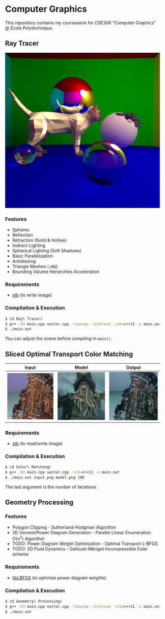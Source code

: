 # Computer Graphics
This repository contains my coursework for CSE306 "Computer Graphics" @ Ecole Polytechnique.

## Ray Tracer
![Sample Render](https://raw.githubusercontent.com/joshuapjacob/computer-graphics/main/Ray%20Tracer/renders/final.png)

### Features
- Spheres
- Reflection
- Refraction (Solid & Hollow)
- Indirect Lighting
- Spherical Lighting (Soft Shadows)
- Basic Parallelization
- Antialiasing
- Triangle Meshes (.obj)
- Bounding Volume Hierarchies Acceleration

### Requirements
- [stb](https://github.com/nothings/stb) (to write image)

### Compilation & Execution
```sh
$ cd Ray\ Tracer/
$ g++ -O3 main.cpp vector.cpp -fopenmp -lpthread -std=c++11 -o main.out
$ ./main.out
```
You can adjust the scene before compiling in ```main()```.

## Sliced Optimal Transport Color Matching
Input | Model | Output
:----:|:-----:|:------:
![](https://raw.githubusercontent.com/joshuapjacob/computer-graphics/main/Color%20Matching/input.png)  |  ![](https://raw.githubusercontent.com/joshuapjacob/computer-graphics/main/Color%20Matching/model.png) | ![](https://raw.githubusercontent.com/joshuapjacob/computer-graphics/main/Color%20Matching/output.png)

### Requirements
- [stb](https://github.com/nothings/stb) (to read/write image)

### Compilation & Execution
```sh
$ cd Color\ Matching/
$ g++ -O3 main.cpp vector.cpp -std=c++11 -o main.out
$ ./main.out input.png model.png 100
```
The last argument is the number of iterations.

## Geometry Processing

### Features
- Polygon Clipping - Sutherland-Hodgman Algorithm 
- 2D Voronoï/Power Diagram Generation - Parallel Linear Enumeration O(n<sup>2</sup>) Algorithm
- TODO: Power Diagram Weight Optimization - Optimal Transport L-BFGS
- TODO: 2D Fluid Dynamics - Gallouet-Mérigot Incompressible Euler scheme

### Requirements
- [libLBFGS](https://github.com/chokkan/liblbfgs) (to optimize power diagram weights)

### Compilation & Execution
```sh
$ cd Geometry\ Processing/
$ g++ -O3 main.cpp vector.cpp -fopenmp -lpthread -std=c++11 -o main.out
$ ./main.out
```

